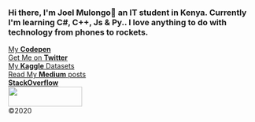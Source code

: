 ### Hi there, I'm Joel Mulongo👋 an IT student in Kenya. Currently I'm learning C#, C++, Js & Py.. I love anything to do with technology from phones to rockets.

<!DOCTYPE html>
<html lang="en">
  <body>
    <a href="https://codepen.io/JoelMulongo"> 
      My <strong>Codepen</strong>
    <a href="https://twitter.com/MulongoJoel?s=09"><br>
      Get Me on <strong>Twitter</strong>
    <a href="https://www.kaggle.com/joelmulongo"><br>
      My <strong>Kaggle</strong> Datasets
    <a href="https://medium.com/@joelmulongo97"><br>
      Read My <strong>Medium</strong> posts
    <a href="https://stackoverflow.com/users/16901798/joel-mulongo"><br>
      <strong>StackOverflow</strong>
    </a><br>
<img width="150" height="40" src="https://visitor-badge.glitch.me/badge?page_id=joelwmulongo">

<footer>
      ©2020
    </footer>
  </body>
</html>
